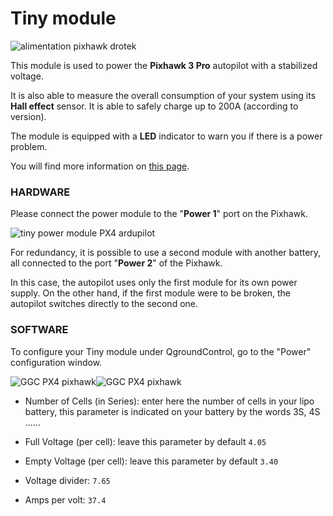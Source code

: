 # Tiny module

![](https://drotek.com/wp-content/uploads/2017/01/module-d-alimentation-53v-capteur-couranttension.jpg "alimentation pixhawk drotek")

This module is used to power the **Pixhawk 3 Pro** autopilot with a stabilized voltage.

It is also able to measure the overall consumption of your system using its **Hall effect** sensor. It is able to safely charge up to 200A \(according to version\).

The module is equipped with a **LED** indicator to warn you if there is a power problem.

You will find more information on [this page](https://store.drotek.com/power-supply/806-612-voltage-current-power-supply.html#/133-dropix_option-100a).

### HARDWARE

Please connect the power module to the "**Power 1**" port on the Pixhawk.

![](https://drotek.com/wp-content/uploads/2017/01/DSC02053-700x393.jpg "tiny power module PX4 ardupilot")

For redundancy, it is possible to use a second module with another battery, all connected to the port "**Power 2**" of the Pixhawk.

In this case, the autopilot uses only the first module for its own power supply. On the other hand, if the first module were to be broken, the autopilot switches directly to the second one.

### SOFTWARE

To configure your Tiny module under QgroundControl, go to the "Power" configuration window.

![](https://drotek.com/wp-content/uploads/2017/01/Menu_Power_QGC.png "GGC PX4 pixhawk")![](https://drotek.com/wp-content/uploads/2017/01/Window_Power_QGC-700x592.png "GGC PX4 pixhawk")

* Number of Cells \(in Series\): enter here the number of cells in your lipo battery, this parameter is indicated on your battery by the words 3S, 4S ......

* Full Voltage \(per cell\): leave this parameter by default `4.05`

* Empty Voltage \(per cell\): leave this parameter by default `3.40`

* Voltage divider: `7.65`

* Amps per volt: `37.4`



